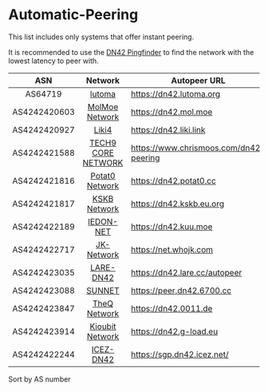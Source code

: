 # Automatic-Peering

This list includes only systems that offer instant peering.

It is recommended to use the [DN42 Pingfinder](https://dn42.us/peers/) to find the network with the lowest latency to peer with.

ASN           | Network  | Autopeer URL |
:------------:|:--------:|--------------|
AS64719      | [lutoma](https://dn42.lutoma.org) | https://dn42.lutoma.org |
AS4242420603 | [MolMoe Network](https://dn42.mol.moe) |https://dn42.mol.moe |
AS4242420927 | [Liki4](https://dn42.liki.link) |https://dn42.liki.link |
AS4242421588 | [TECH9 CORE NETWORK](https://www.chrismoos.com/dn42-peering) |https://www.chrismoos.com/dn42-peering |
AS4242421816 | [Potat0 Network](https://dn42.potat0.cc) | https://dn42.potat0.cc |
AS4242421817 | [KSKB Network](https://dn42.kskb.eu.org) | https://dn42.kskb.eu.org|
AS4242422189 | [IEDON-NET](https://dn42.kuu.moe) | https://dn42.kuu.moe |
AS4242422717 | [JK-Network](https://net.whojk.com) | https://net.whojk.com |
AS4242423035 | [LARE-DN42](https://dn42.lare.cc) | https://dn42.lare.cc/autopeer |
AS4242423088 | [SUNNET](https://dn42.6700.cc) |https://peer.dn42.6700.cc|
AS4242423847 | [TheQ Network](https://dn42.0011.de) |https://dn42.0011.de|
AS4242423914 | [Kioubit Network](https://dn42.g-load.eu) |https://dn42.g-load.eu|
AS4242422244 | [ICEZ-DN42](https://sgp.dn42.icez.net/) | https://sgp.dn42.icez.net/ |

Sort by AS number
